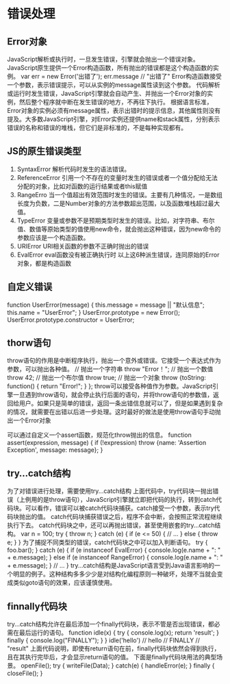# 错误处理
## Error对象
JavaScript解析或执行时，一旦发生错误，引擎就会抛出一个错误对象。JavaScript原生提供一个Error构造函数，所有抛出的错误都是这个构造函数的实例。
var err = new Error('出错了');
err.message // "出错了"
Error构造函数接受一个参数，表示错误提示，可以从实例的message属性读到这个参数。
代码解析或运行时发生错误，JavaScript引擎就会自动产生、并抛出一个Error对象的实例，然后整个程序就中断在发生错误的地方，不再往下执行。
根据语言标准，Error对象的实例必须有message属性，表示出错时的提示信息，其他属性则没有提及。大多数JavaScript引擎，对Error实例还提供name和stack属性，分别表示错误的名称和错误的堆栈，但它们是非标准的，不是每种实现都有。

## JS的原生错误类型
1. SyntaxError 解析代码时发生的语法错误。
2. ReferenceError 引用一个不存在的变量时发生的错误或者一个值分配给无法分配的对象，比如对函数的运行结果或者this赋值
3. RangeErro 当一个值超出有效范围时发生的错误。主要有几种情况，一是数组长度为负数，二是Number对象的方法参数超出范围，以及函数堆栈超过最大值。
4. TypeError 变量或参数不是预期类型时发生的错误。比如，对字符串、布尔值、数值等原始类型的值使用new命令，就会抛出这种错误，因为new命令的参数应该是一个构造函数。
5. URIError URI相关函数的参数不正确时抛出的错误
6. EvalError eval函数没有被正确执行时
以上这6种派生错误，连同原始的Error对象，都是构造函数

## 自定义错误
function UserError(message) {
   this.message = message || "默认信息";
   this.name = "UserError";
}
UserError.prototype = new Error();
UserError.prototype.constructor = UserError;

## thorw语句
throw语句的作用是中断程序执行，抛出一个意外或错误。它接受一个表达式作为参数，可以抛出各种值。
// 抛出一个字符串
throw "Error！";
// 抛出一个数值
throw 42;
// 抛出一个布尔值
throw true;
// 抛出一个对象
throw {toString: function() { return "Error!"; } };
throw可以接受各种值作为参数。JavaScript引擎一旦遇到throw语句，就会停止执行后面的语句，并将throw语句的参数值，返回给用户。如果只是简单的错误，返回一条出错信息就可以了，但是如果遇到复杂的情况，就需要在出错以后进一步处理。这时最好的做法是使用throw语句手动抛出一个Error对象

可以通过自定义一个assert函数，规范化throw抛出的信息。
function assert(expression, message) {
  if (!expression)
    throw {name: 'Assertion Exception', message: message};
}

## try…catch结构
为了对错误进行处理，需要使用try...catch结构
上面代码中，try代码块一抛出错误（上例用的是throw语句），JavaScript引擎就立即把代码的执行，转到catch代码块。可以看作，错误可以被catch代码块捕获。catch接受一个参数，表示try代码块抛出的值。
catch代码块捕获错误之后，程序不会中断，会按照正常流程继续执行下去。
catch代码块之中，还可以再抛出错误，甚至使用嵌套的try...catch结构。
var n = 100;
try {
  throw n;
} catch (e) {
  if (e <= 50) {
    // ...
  } else {
    throw e;
  }
}
为了捕捉不同类型的错误，catch代码块之中可以加入判断语句。
try {
  foo.bar();
} catch (e) {
  if (e instanceof EvalError) {
    console.log(e.name + ": " + e.message);
  } else if (e instanceof RangeError) {
    console.log(e.name + ": " + e.message);
  }
  // ...
}
try...catch结构是JavaScript语言受到Java语言影响的一个明显的例子。这种结构多多少少是对结构化编程原则一种破坏，处理不当就会变成类似goto语句的效果，应该谨慎使用。

## finnally代码块
try...catch结构允许在最后添加一个finally代码块，表示不管是否出现错误，都必需在最后运行的语句。
function idle(x) {
  try {
    console.log(x);
    return 'result';
  } finally {
    console.log("FINALLY");
  }
}
idle('hello')
// hello
// FINALLY
// "result"
上面代码说明，即使有return语句在前，finally代码块依然会得到执行，且在其执行完毕后，才会显示return语句的值。
下面是finally代码块用法的典型场景。
openFile();
try {
  writeFile(Data);
} catch(e) {
  handleError(e);
} finally {
  closeFile();
}